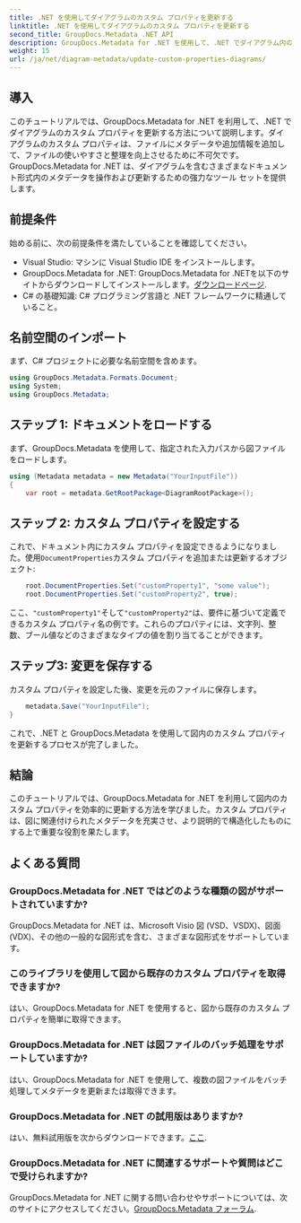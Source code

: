 ```yaml
---
title: .NET を使用してダイアグラムのカスタム プロパティを更新する
linktitle: .NET を使用してダイアグラムのカスタム プロパティを更新する
second_title: GroupDocs.Metadata .NET API
description: GroupDocs.Metadata for .NET を使用して、.NET でダイアグラム内のカスタム プロパティを更新する方法を学習します。メタデータを簡単に強化します。
weight: 15
url: /ja/net/diagram-metadata/update-custom-properties-diagrams/
---
```

## 導入
このチュートリアルでは、GroupDocs.Metadata for .NET を利用して、.NET でダイアグラムのカスタム プロパティを更新する方法について説明します。ダイアグラムのカスタム プロパティは、ファイルにメタデータや追加情報を追加して、ファイルの使いやすさと整理を向上させるために不可欠です。GroupDocs.Metadata for .NET は、ダイアグラムを含むさまざまなドキュメント形式内のメタデータを操作および更新するための強力なツール セットを提供します。
## 前提条件
始める前に、次の前提条件を満たしていることを確認してください。
- Visual Studio: マシンに Visual Studio IDE をインストールします。
-  GroupDocs.Metadata for .NET: GroupDocs.Metadata for .NETを以下のサイトからダウンロードしてインストールします。[ダウンロードページ](https://releases.groupdocs.com/metadata/net/).
- C# の基礎知識: C# プログラミング言語と .NET フレームワークに精通していること。

## 名前空間のインポート
まず、C# プロジェクトに必要な名前空間を含めます。
```csharp
using GroupDocs.Metadata.Formats.Document;
using System;
using GroupDocs.Metadata;
```
## ステップ 1: ドキュメントをロードする
まず、GroupDocs.Metadata を使用して、指定された入力パスから図ファイルをロードします。
```csharp
using (Metadata metadata = new Metadata("YourInputFile"))
{
    var root = metadata.GetRootPackage<DiagramRootPackage>();
```
## ステップ 2: カスタム プロパティを設定する
これで、ドキュメント内にカスタム プロパティを設定できるようになりました。使用`DocumentProperties`カスタム プロパティを追加または更新するオブジェクト:
```csharp
    root.DocumentProperties.Set("customProperty1", "some value");
    root.DocumentProperties.Set("customProperty2", true);
```
ここ、`"customProperty1"`そして`"customProperty2"`は、要件に基づいて定義できるカスタム プロパティ名の例です。これらのプロパティには、文字列、整数、ブール値などのさまざまなタイプの値を割り当てることができます。
## ステップ3: 変更を保存する
カスタム プロパティを設定した後、変更を元のファイルに保存します。
```csharp
    metadata.Save("YourInputFile");
}
```
これで、.NET と GroupDocs.Metadata を使用して図内のカスタム プロパティを更新するプロセスが完了しました。

## 結論
このチュートリアルでは、GroupDocs.Metadata for .NET を利用して図内のカスタム プロパティを効率的に更新する方法を学びました。カスタム プロパティは、図に関連付けられたメタデータを充実させ、より説明的で構造化したものにする上で重要な役割を果たします。

## よくある質問
### GroupDocs.Metadata for .NET ではどのような種類の図がサポートされていますか?
GroupDocs.Metadata for .NET は、Microsoft Visio 図 (VSD、VSDX)、図面 (VDX)、その他の一般的な図形式を含む、さまざまな図形式をサポートしています。
### このライブラリを使用して図から既存のカスタム プロパティを取得できますか?
はい、GroupDocs.Metadata for .NET を使用すると、図から既存のカスタム プロパティを簡単に取得できます。
### GroupDocs.Metadata for .NET は図ファイルのバッチ処理をサポートしていますか?
はい、GroupDocs.Metadata for .NET を使用して、複数の図ファイルをバッチ処理してメタデータを更新または取得できます。
### GroupDocs.Metadata for .NET の試用版はありますか?
はい、無料試用版を次からダウンロードできます。[ここ](https://releases.groupdocs.com/).
### GroupDocs.Metadata for .NET に関連するサポートや質問はどこで受けられますか?
 GroupDocs.Metadata for .NET に関する問い合わせやサポートについては、次のサイトにアクセスしてください。[GroupDocs.Metadata フォーラム](https://forum.groupdocs.com/c/metadata/14).